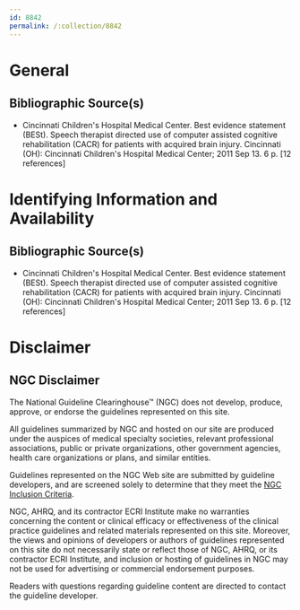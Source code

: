 ```yaml
---
id: 8842
permalink: /:collection/8842
---
```


# General

## Bibliographic Source(s)

- Cincinnati Children's Hospital Medical Center. Best evidence statement (BESt). Speech therapist directed use of computer assisted cognitive rehabilitation (CACR) for patients with acquired brain injury. Cincinnati (OH): Cincinnati Children's Hospital Medical Center; 2011 Sep 13. 6 p. [12 references]

# Identifying Information and Availability

## Bibliographic Source(s)

- Cincinnati Children's Hospital Medical Center. Best evidence statement (BESt). Speech therapist directed use of computer assisted cognitive rehabilitation (CACR) for patients with acquired brain injury. Cincinnati (OH): Cincinnati Children's Hospital Medical Center; 2011 Sep 13. 6 p. [12 references]

# Disclaimer

## NGC Disclaimer

The National Guideline Clearinghouse™ (NGC) does not develop, produce, approve, or endorse the guidelines represented on this site.

All guidelines summarized by NGC and hosted on our site are produced under the auspices of medical specialty societies, relevant professional associations, public or private organizations, other government agencies, health care organizations or plans, and similar entities.

Guidelines represented on the NGC Web site are submitted by guideline developers, and are screened solely to determine that they meet the [NGC Inclusion Criteria](/help-and-about/summaries/inclusion-criteria).

NGC, AHRQ, and its contractor ECRI Institute make no warranties concerning the content or clinical efficacy or effectiveness of the clinical practice guidelines and related materials represented on this site. Moreover, the views and opinions of developers or authors of guidelines represented on this site do not necessarily state or reflect those of NGC, AHRQ, or its contractor ECRI Institute, and inclusion or hosting of guidelines in NGC may not be used for advertising or commercial endorsement purposes.

Readers with questions regarding guideline content are directed to contact the guideline developer.

